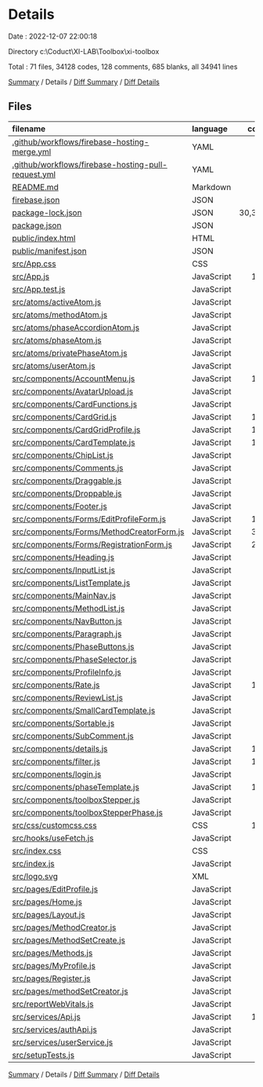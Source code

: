# Details

Date : 2022-12-07 22:00:18

Directory c:\\Coduct\\XI-LAB\\Toolbox\\xi-toolbox

Total : 71 files,  34128 codes, 128 comments, 685 blanks, all 34941 lines

[Summary](results.md) / Details / [Diff Summary](diff.md) / [Diff Details](diff-details.md)

## Files
| filename | language | code | comment | blank | total |
| :--- | :--- | ---: | ---: | ---: | ---: |
| [.github/workflows/firebase-hosting-merge.yml](/.github/workflows/firebase-hosting-merge.yml) | YAML | 17 | 2 | 2 | 21 |
| [.github/workflows/firebase-hosting-pull-request.yml](/.github/workflows/firebase-hosting-pull-request.yml) | YAML | 14 | 2 | 2 | 18 |
| [README.md](/README.md) | Markdown | 38 | 0 | 33 | 71 |
| [firebase.json](/firebase.json) | JSON | 7 | 10 | 0 | 17 |
| [package-lock.json](/package-lock.json) | JSON | 30,356 | 0 | 1 | 30,357 |
| [package.json](/package.json) | JSON | 56 | 0 | 1 | 57 |
| [public/index.html](/public/index.html) | HTML | 24 | 23 | 1 | 48 |
| [public/manifest.json](/public/manifest.json) | JSON | 25 | 0 | 1 | 26 |
| [src/App.css](/src/App.css) | CSS | 33 | 0 | 6 | 39 |
| [src/App.js](/src/App.js) | JavaScript | 141 | 3 | 39 | 183 |
| [src/App.test.js](/src/App.test.js) | JavaScript | 7 | 0 | 2 | 9 |
| [src/atoms/activeAtom.js](/src/atoms/activeAtom.js) | JavaScript | 2 | 0 | 1 | 3 |
| [src/atoms/methodAtom.js](/src/atoms/methodAtom.js) | JavaScript | 2 | 0 | 1 | 3 |
| [src/atoms/phaseAccordionAtom.js](/src/atoms/phaseAccordionAtom.js) | JavaScript | 2 | 0 | 1 | 3 |
| [src/atoms/phaseAtom.js](/src/atoms/phaseAtom.js) | JavaScript | 2 | 0 | 3 | 5 |
| [src/atoms/privatePhaseAtom.js](/src/atoms/privatePhaseAtom.js) | JavaScript | 2 | 0 | 1 | 3 |
| [src/atoms/userAtom.js](/src/atoms/userAtom.js) | JavaScript | 2 | 0 | 1 | 3 |
| [src/components/AccountMenu.js](/src/components/AccountMenu.js) | JavaScript | 100 | 0 | 6 | 106 |
| [src/components/AvatarUpload.js](/src/components/AvatarUpload.js) | JavaScript | 80 | 3 | 20 | 103 |
| [src/components/CardFunctions.js](/src/components/CardFunctions.js) | JavaScript | 84 | 0 | 14 | 98 |
| [src/components/CardGrid.js](/src/components/CardGrid.js) | JavaScript | 111 | 21 | 18 | 150 |
| [src/components/CardGridProfile.js](/src/components/CardGridProfile.js) | JavaScript | 114 | 21 | 23 | 158 |
| [src/components/CardTemplate.js](/src/components/CardTemplate.js) | JavaScript | 134 | 2 | 16 | 152 |
| [src/components/ChipList.js](/src/components/ChipList.js) | JavaScript | 21 | 1 | 1 | 23 |
| [src/components/Comments.js](/src/components/Comments.js) | JavaScript | 55 | 0 | 11 | 66 |
| [src/components/Draggable.js](/src/components/Draggable.js) | JavaScript | 22 | 1 | 8 | 31 |
| [src/components/Droppable.js](/src/components/Droppable.js) | JavaScript | 15 | 0 | 4 | 19 |
| [src/components/Footer.js](/src/components/Footer.js) | JavaScript | 11 | 0 | 9 | 20 |
| [src/components/Forms/EditProfileForm.js](/src/components/Forms/EditProfileForm.js) | JavaScript | 186 | 1 | 13 | 200 |
| [src/components/Forms/MethodCreatorForm.js](/src/components/Forms/MethodCreatorForm.js) | JavaScript | 307 | 0 | 40 | 347 |
| [src/components/Forms/RegistrationForm.js](/src/components/Forms/RegistrationForm.js) | JavaScript | 231 | 1 | 13 | 245 |
| [src/components/Heading.js](/src/components/Heading.js) | JavaScript | 11 | 0 | 6 | 17 |
| [src/components/InputList.js](/src/components/InputList.js) | JavaScript | 65 | 0 | 5 | 70 |
| [src/components/ListTemplate.js](/src/components/ListTemplate.js) | JavaScript | 21 | 0 | 7 | 28 |
| [src/components/MainNav.js](/src/components/MainNav.js) | JavaScript | 97 | 0 | 22 | 119 |
| [src/components/MethodList.js](/src/components/MethodList.js) | JavaScript | 31 | 0 | 9 | 40 |
| [src/components/NavButton.js](/src/components/NavButton.js) | JavaScript | 46 | 0 | 8 | 54 |
| [src/components/Paragraph.js](/src/components/Paragraph.js) | JavaScript | 14 | 0 | 4 | 18 |
| [src/components/PhaseButtons.js](/src/components/PhaseButtons.js) | JavaScript | 68 | 0 | 18 | 86 |
| [src/components/PhaseSelector.js](/src/components/PhaseSelector.js) | JavaScript | 33 | 0 | 4 | 37 |
| [src/components/ProfileInfo.js](/src/components/ProfileInfo.js) | JavaScript | 60 | 0 | 4 | 64 |
| [src/components/Rate.js](/src/components/Rate.js) | JavaScript | 100 | 0 | 11 | 111 |
| [src/components/ReviewList.js](/src/components/ReviewList.js) | JavaScript | 26 | 0 | 5 | 31 |
| [src/components/SmallCardTemplate.js](/src/components/SmallCardTemplate.js) | JavaScript | 65 | 0 | 18 | 83 |
| [src/components/Sortable.js](/src/components/Sortable.js) | JavaScript | 31 | 0 | 8 | 39 |
| [src/components/SubComment.js](/src/components/SubComment.js) | JavaScript | 34 | 0 | 4 | 38 |
| [src/components/details.js](/src/components/details.js) | JavaScript | 160 | 0 | 19 | 179 |
| [src/components/filter.js](/src/components/filter.js) | JavaScript | 107 | 1 | 17 | 125 |
| [src/components/login.js](/src/components/login.js) | JavaScript | 71 | 0 | 12 | 83 |
| [src/components/phaseTemplate.js](/src/components/phaseTemplate.js) | JavaScript | 149 | 0 | 46 | 195 |
| [src/components/toolboxStepper.js](/src/components/toolboxStepper.js) | JavaScript | 24 | 0 | 8 | 32 |
| [src/components/toolboxStepperPhase.js](/src/components/toolboxStepperPhase.js) | JavaScript | 46 | 0 | 5 | 51 |
| [src/css/customcss.css](/src/css/customcss.css) | CSS | 167 | 5 | 46 | 218 |
| [src/hooks/useFetch.js](/src/hooks/useFetch.js) | JavaScript | 18 | 0 | 4 | 22 |
| [src/index.css](/src/index.css) | CSS | 12 | 0 | 2 | 14 |
| [src/index.js](/src/index.js) | JavaScript | 21 | 3 | 10 | 34 |
| [src/logo.svg](/src/logo.svg) | XML | 1 | 0 | 0 | 1 |
| [src/pages/EditProfile.js](/src/pages/EditProfile.js) | JavaScript | 32 | 0 | 5 | 37 |
| [src/pages/Home.js](/src/pages/Home.js) | JavaScript | 10 | 0 | 5 | 15 |
| [src/pages/Layout.js](/src/pages/Layout.js) | JavaScript | 10 | 0 | 3 | 13 |
| [src/pages/MethodCreator.js](/src/pages/MethodCreator.js) | JavaScript | 32 | 0 | 5 | 37 |
| [src/pages/MethodSetCreate.js](/src/pages/MethodSetCreate.js) | JavaScript | 32 | 0 | 5 | 37 |
| [src/pages/Methods.js](/src/pages/Methods.js) | JavaScript | 16 | 0 | 4 | 20 |
| [src/pages/MyProfile.js](/src/pages/MyProfile.js) | JavaScript | 43 | 0 | 14 | 57 |
| [src/pages/Register.js](/src/pages/Register.js) | JavaScript | 32 | 0 | 5 | 37 |
| [src/pages/methodSetCreator.js](/src/pages/methodSetCreator.js) | JavaScript | 41 | 18 | 13 | 72 |
| [src/reportWebVitals.js](/src/reportWebVitals.js) | JavaScript | 12 | 0 | 2 | 14 |
| [src/services/Api.js](/src/services/Api.js) | JavaScript | 126 | 6 | 19 | 151 |
| [src/services/authApi.js](/src/services/authApi.js) | JavaScript | 62 | 0 | 9 | 71 |
| [src/services/userService.js](/src/services/userService.js) | JavaScript | 0 | 0 | 1 | 1 |
| [src/setupTests.js](/src/setupTests.js) | JavaScript | 1 | 4 | 1 | 6 |

[Summary](results.md) / Details / [Diff Summary](diff.md) / [Diff Details](diff-details.md)